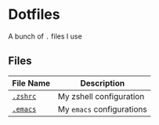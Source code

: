 # Dotfiles

A bunch of `.` files I use


## Files

|File Name| Description|
|---------|------------|
|[`.zshrc`](/.zshrc)| My zshell configuration|
|[`.emacs`](https://github.com/sridharrajs/emacs)| My `emacs` configurations |
